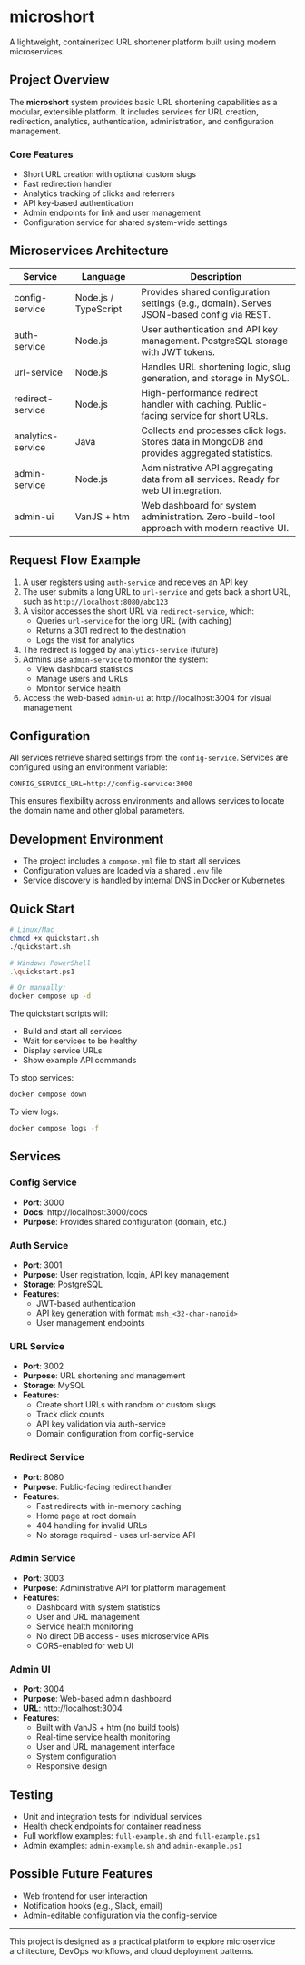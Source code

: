 # microshort

A lightweight, containerized URL shortener platform built using modern microservices.

## Project Overview

The **microshort** system provides basic URL shortening capabilities as a modular, extensible platform. It includes services for URL creation, redirection, analytics, authentication, administration, and configuration management.

### Core Features

* Short URL creation with optional custom slugs
* Fast redirection handler
* Analytics tracking of clicks and referrers
* API key-based authentication
* Admin endpoints for link and user management
* Configuration service for shared system-wide settings

## Microservices Architecture

| Service           | Language             | Description                                                                                      |
| ----------------- | -------------------- | ------------------------------------------------------------------------------------------------ |
| config-service    | Node.js / TypeScript | Provides shared configuration settings (e.g., domain). Serves JSON-based config via REST.        |
| auth-service      | Node.js              | User authentication and API key management. PostgreSQL storage with JWT tokens.                  |
| url-service       | Node.js              | Handles URL shortening logic, slug generation, and storage in MySQL.                             |
| redirect-service  | Node.js              | High-performance redirect handler with caching. Public-facing service for short URLs.            |
| analytics-service | Java                 | Collects and processes click logs. Stores data in MongoDB and provides aggregated statistics.    |
| admin-service     | Node.js              | Administrative API aggregating data from all services. Ready for web UI integration.             |
| admin-ui          | VanJS + htm          | Web dashboard for system administration. Zero-build-tool approach with modern reactive UI.       |

## Request Flow Example

1. A user registers using `auth-service` and receives an API key
2. The user submits a long URL to `url-service` and gets back a short URL, such as `http://localhost:8080/abc123`
3. A visitor accesses the short URL via `redirect-service`, which:
   - Queries `url-service` for the long URL (with caching)
   - Returns a 301 redirect to the destination
   - Logs the visit for analytics
4. The redirect is logged by `analytics-service` (future)
5. Admins use `admin-service` to monitor the system:
   - View dashboard statistics
   - Manage users and URLs
   - Monitor service health
6. Access the web-based `admin-ui` at http://localhost:3004 for visual management

## Configuration

All services retrieve shared settings from the `config-service`. Services are configured using an environment variable:

```env
CONFIG_SERVICE_URL=http://config-service:3000
```

This ensures flexibility across environments and allows services to locate the domain name and other global parameters.

## Development Environment

* The project includes a `compose.yml` file to start all services
* Configuration values are loaded via a shared `.env` file
* Service discovery is handled by internal DNS in Docker or Kubernetes

## Quick Start

```bash
# Linux/Mac
chmod +x quickstart.sh
./quickstart.sh

# Windows PowerShell
.\quickstart.ps1

# Or manually:
docker compose up -d
```

The quickstart scripts will:
- Build and start all services
- Wait for services to be healthy
- Display service URLs
- Show example API commands

To stop services:
```bash
docker compose down
```

To view logs:
```bash
docker compose logs -f
```

## Services

### Config Service
- **Port**: 3000
- **Docs**: http://localhost:3000/docs
- **Purpose**: Provides shared configuration (domain, etc.)

### Auth Service
- **Port**: 3001
- **Purpose**: User registration, login, API key management
- **Storage**: PostgreSQL
- **Features**:
  - JWT-based authentication
  - API key generation with format: `msh_<32-char-nanoid>`
  - User management endpoints

### URL Service
- **Port**: 3002
- **Purpose**: URL shortening and management
- **Storage**: MySQL
- **Features**:
  - Create short URLs with random or custom slugs
  - Track click counts
  - API key validation via auth-service
  - Domain configuration from config-service

### Redirect Service
- **Port**: 8080
- **Purpose**: Public-facing redirect handler
- **Features**:
  - Fast redirects with in-memory caching
  - Home page at root domain
  - 404 handling for invalid URLs
  - No storage required - uses url-service API

### Admin Service
- **Port**: 3003
- **Purpose**: Administrative API for platform management
- **Features**:
  - Dashboard with system statistics
  - User and URL management
  - Service health monitoring
  - No direct DB access - uses microservice APIs
  - CORS-enabled for web UI

### Admin UI
- **Port**: 3004
- **Purpose**: Web-based admin dashboard
- **URL**: http://localhost:3004
- **Features**:
  - Built with VanJS + htm (no build tools)
  - Real-time service health monitoring
  - User and URL management interface
  - System configuration
  - Responsive design

## Testing

* Unit and integration tests for individual services
* Health check endpoints for container readiness
* Full workflow examples: `full-example.sh` and `full-example.ps1`
* Admin examples: `admin-example.sh` and `admin-example.ps1`

## Possible Future Features

* Web frontend for user interaction
* Notification hooks (e.g., Slack, email)
* Admin-editable configuration via the config-service

---

This project is designed as a practical platform to explore microservice architecture, DevOps workflows, and cloud deployment patterns.